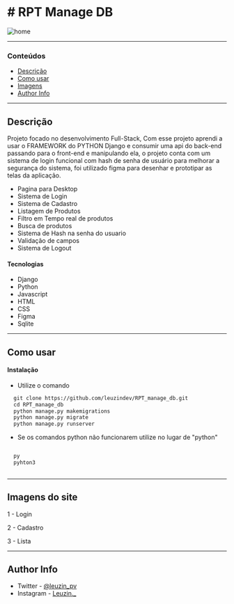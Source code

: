 # # RPT Manage DB


![home]()


---

### Conteúdos

- [Descrição](#descrição)
- [Como usar](#como-usar)
- [Imagens](#imagens-do-site)
- [Author Info](#author-info)

---

## Descrição

Projeto focado no desenvolvimento Full-Stack, Com esse projeto aprendi a usar o FRAMEWORK do PYTHON Django e consumir uma 
api do back-end passando para o front-end e manipulando ela, o projeto conta com um sistema de login funcional com hash de senha de usuário
para melhorar a segurança do sistema, foi utilizado figma para desenhar e prototipar as telas da aplicação.

- Pagina para Desktop 
- Sistema de Login
- Sistema de Cadastro
- Listagem de Produtos
- Filtro em Tempo real de produtos
- Busca de produtos
- Sistema de Hash na senha do usuario
- Validação de campos
- Sistema de Logout

#### Tecnologias

- Django
- Python
- Javascript
- HTML
- CSS 
- Figma
- Sqlite

---

## Como usar

#### Instalação

- Utilize o comando 


```html
  git clone https://github.com/leuzindev/RPT_manage_db.git
  cd RPT_manage_db
  python manage.py makemigrations
  python manage.py migrate
  python manage.py runserver
```

- Se os comandos python não funcionarem utilize no lugar de "python"

```html

  py
  pyhton3
 

```




---

## Imagens do site

1 - Login



2 - Cadastro



3 - Lista






---

## Author Info

- Twitter - [@leuzin_pv](https://twitter.com/leuzin_pv)
- Instagram - [Leuzin._](https://www.instagram.com/leuzin._/)


